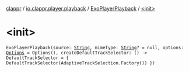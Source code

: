 [clappr](../../index.md) / [io.clappr.player.playback](../index.md) / [ExoPlayerPlayback](index.md) / [&lt;init&gt;](./-init-.md)

# &lt;init&gt;

`ExoPlayerPlayback(source: `[`String`](https://kotlinlang.org/api/latest/jvm/stdlib/kotlin/-string/index.html)`, mimeType: `[`String`](https://kotlinlang.org/api/latest/jvm/stdlib/kotlin/-string/index.html)`? = null, options: `[`Options`](../../io.clappr.player.base/-options/index.md)` = Options(), createDefaultTrackSelector: () -> DefaultTrackSelector = {
        DefaultTrackSelector(AdaptiveTrackSelection.Factory())
    })`